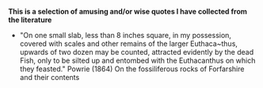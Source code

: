 **This is a selection of amusing and/or wise quotes I have collected from the literature**

* "On one small slab, less than 8 inches square, in my possession, covered with scales and other remains of the larger Euthaca~thus, upwards of two dozen may be counted, attracted evidently by the dead Fish, only to be silted up and entombed with the Euthacanthus on which they feasted." Powrie (1864) On the fossiliferous rocks of Forfarshire and their contents